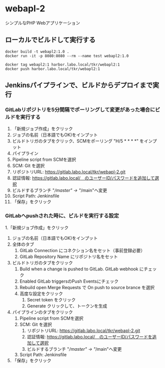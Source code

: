 # webapl-2

シンプルなPHP Webアプリケーション

## ローカルでビルドして実行する


~~~
docker build -t webapl2:1.0 .
docker run -it -p 8080:8080 --rm --name test webapl2:1.0
~~~

~~~
docker tag webapl2:1 harbor.labo.local/tkr/webapl2:1
docker push harbor.labo.local/tkr/webapl2:1
~~~


## Jenkinsパイプラインで、ビルドからデプロイまで実行

### GitLabリポジトリを5分間隔でポーリングして変更があった場合にビルドを実行する

1. 「新規ジョブ作成」をクリック
1.  ジョブの名前（日本語でもOK)をインプット
1.  ビルドトリガのタブをクリック、SCMをポーリング  "H/5 * * * *" をインプット
1.  パイプライン
1. Pipeline script from SCMを選択
1. SCM: Git を選択
1. リポジトリURL: https://gitlab.labo.local/tkr/webapl-2.git
1. 認証情報: https://gitlab.labo.local/　のユーザーID/パスワードを追加して選択
1. ビルドするブランチ "*/master" -> "*/main"へ変更
1. Script Path:  Jenkinsfile
1. 「保存」をクリック


### GitLabへpushされた時に、ビルドを実行する設定

1.「新規ジョブ作成」をクリック
1. ジョブの名前（日本語でもOK)をインプット
1. 全体のタブ
    1. GitLab Connection にコネクション名をセット（事前登録必要）
    1. GitLab Repository Name にリポジトリ名をセット
1. ビルドトリガのタブをクリック
    1. Build when a change is pushed to GitLab. GitLab webhook にチェック
    1. Enabled GitLab triggersのPush Eventsにチェック
    1. Rebuild open Merge Requests で On push to source brance を選択
    1. 高度な設定をクリック
        1. Secret token をクリック
        1. Generate クリックして、トークンを生成
1. パイプラインのタブをクリック
    1. Pipeline script from SCMを選択
    1. SCM: Git を選択
        1. リポジトリURL: https://gitlab.labo.local/tkr/webapl-2.git
        1. 認証情報: https://gitlab.labo.local/　のユーザーID/パスワードを追加して選択
        1. ビルドするブランチ "*/master" -> "*/main"へ変更
    1. Script Path:  Jenkinsfile
1. 「保存」をクリック






 　　
  




